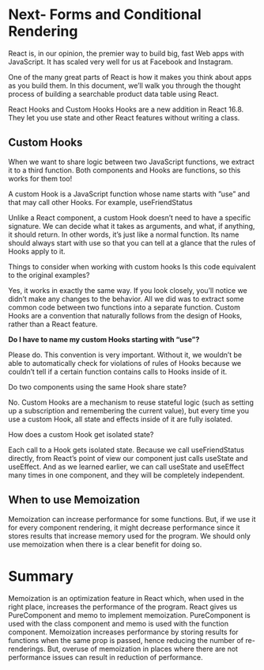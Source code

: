 # Next- Forms and Conditional Rendering
React is, in our opinion, the premier way to build big, fast Web apps with JavaScript. It has scaled very well for us at Facebook and Instagram.

One of the many great parts of React is how it makes you think about apps as you build them. In this document, we’ll walk you through the thought process of building a searchable product data table using React.

React Hooks and Custom Hooks
Hooks are a new addition in React 16.8. They let you use state and other React features without writing a class.

## Custom Hooks
When we want to share logic between two JavaScript functions, we extract it to a third function. Both components and Hooks are functions, so this works for them too!

A custom Hook is a JavaScript function whose name starts with ”use” and that may call other Hooks. For example, useFriendStatus

Unlike a React component, a custom Hook doesn’t need to have a specific signature. We can decide what it takes as arguments, and what, if anything, it should return. In other words, it’s just like a normal function. Its name should always start with use so that you can tell at a glance that the rules of Hooks apply to it.

Things to consider when working with custom hooks
Is this code equivalent to the original examples?

Yes, it works in exactly the same way. If you look closely, you’ll notice we didn’t make any changes to the behavior. All we did was to extract some common code between two functions into a separate function. Custom Hooks are a convention that naturally follows from the design of Hooks, rather than a React feature.

 **Do I have to name my custom Hooks starting with “use”?**

Please do. This convention is very important. Without it, we wouldn’t be able to automatically check for violations of rules of Hooks because we couldn’t tell if a certain function contains calls to Hooks inside of it.

Do two components using the same Hook share state?

No. Custom Hooks are a mechanism to reuse stateful logic (such as setting up a subscription and remembering the current value), but every time you use a custom Hook, all state and effects inside of it are fully isolated.

How does a custom Hook get isolated state?

Each call to a Hook gets isolated state. Because we call useFriendStatus directly, from React’s point of view our component just calls useState and useEffect. And as we learned earlier, we can call useState and useEffect many times in one component, and they will be completely independent.

## When to use Memoization
Memoization can increase performance for some functions. But, if we use it for every component rendering, it might decrease performance since it stores results that increase memory used for the program. We should only use memoization when there is a clear benefit for doing so.

# Summary
Memoization is an optimization feature in React which, when used in the right place, increases the performance of the program. React gives us PureComponent and memo to implement memoization. PureComponent is used with the class component and memo is used with the function component. Memoization increases performance by storing results for functions when the same prop is passed, hence reducing the number of re-renderings. But, overuse of memoization in places where there are not performance issues can result in reduction of performance.
